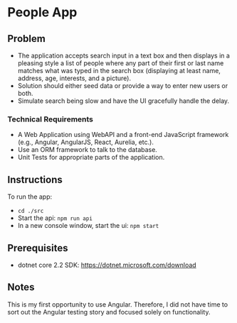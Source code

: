 # People App

## Problem
* The application accepts search input in a text box and then displays in a pleasing style a list of people where any part of their first or last name matches what was typed in the search box (displaying at least name, address, age, interests, and a picture).
* Solution should either seed data or provide a way to enter new users or both.
* Simulate search being slow and have the UI gracefully handle the delay.

### Technical Requirements
* A Web Application using WebAPI and a front-end JavaScript framework (e.g., Angular, AngularJS, React, Aurelia, etc.).
* Use an ORM framework to talk to the database.
* Unit Tests for appropriate parts of the application.

## Instructions
To run the app:
* `cd ./src`
* Start the api: `npm run api`
* In a new console window, start the ui: `npm start`

## Prerequisites
* dotnet core 2.2 SDK: https://dotnet.microsoft.com/download

## Notes
This is my first opportunity to use Angular. Therefore, I did not have time to sort out the Angular testing story and focused solely on functionality.
